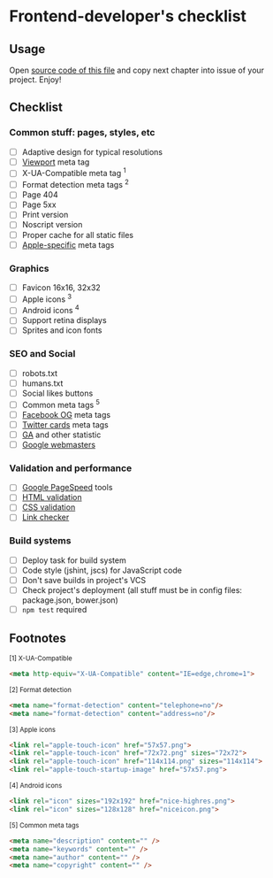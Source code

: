 # Frontend-developer's checklist

## Usage

Open [source code of this file](https://raw.githubusercontent.com/albburtsev/frontend-developer-checklist/master/README.md) and copy next chapter into issue of your project. Enjoy!

## Checklist

### Common stuff: pages, styles, etc

- [ ] Adaptive design for typical resolutions
- [ ] [Viewport](https://developer.mozilla.org/en-US/docs/Mozilla/Mobile/Viewport_meta_tag) meta tag
- [ ] X-UA-Compatible meta tag <sup>1</sup>
- [ ] Format detection meta tags <sup>2</sup>
- [ ] Page 404
- [ ] Page 5xx
- [ ] Print version
- [ ] Noscript version
- [ ] Proper cache for all static files
- [ ] [Apple-specific](https://developer.apple.com/library/safari/documentation/AppleApplications/Reference/SafariHTMLRef/Articles/MetaTags.html) meta tags

### Graphics

- [ ] Favicon 16x16, 32x32
- [ ] Apple icons <sup>3</sup>
- [ ] Android icons <sup>4</sup>
- [ ] Support retina displays
- [ ] Sprites and icon fonts

### SEO and Social

- [ ] robots.txt
- [ ] humans.txt
- [ ] Social likes buttons
- [ ] Common meta tags <sup>5</sup>
- [ ] [Facebook OG](https://developers.facebook.com/docs/opengraph/using-objects?locale=ru_RU#selfhosted-creating) meta tags
- [ ] [Twitter cards](https://dev.twitter.com/cards/markup) meta tags
- [ ] [GA](http://www.google.com/analytics/) and other statistic
- [ ] [Google webmasters](http://www.google.com/webmasters/)

### Validation and performance

 - [ ] [Google PageSpeed](https://developers.google.com/speed/pagespeed/) tools
 - [ ] [HTML validation](http://validator.w3.org/check)
 - [ ] [CSS validation](http://jigsaw.w3.org/css-validator/validator)
 - [ ] [Link checker](http://validator.w3.org/checklink)

### Build systems

 - [ ] Deploy task for build system
 - [ ] Code style (jshint, jscs) for JavaScript code
 - [ ] Don't save builds in project's VCS
 - [ ] Check project's deployment (all stuff must be in config files: package.json, bower.json)
 - [ ] ```npm test``` required

## Footnotes

<sup>[1] X-UA-Compatible</sup>

```html
<meta http-equiv="X-UA-Compatible" content="IE=edge,chrome=1">
```

<sup>[2] Format detection</sup>

```html
<meta name="format-detection" content="telephone=no"/>
<meta name="format-detection" content="address=no"/>
```

<sup>[3] Apple icons</sup>

```html
<link rel="apple-touch-icon" href="57x57.png">
<link rel="apple-touch-icon" href="72x72.png" sizes="72x72">
<link rel="apple-touch-icon" href="114x114.png" sizes="114x114">
<link rel="apple-touch-startup-image" href="57x57.png">
```

<sup>[4] Android icons</sup>

```html
<link rel="icon" sizes="192x192" href="nice-highres.png">
<link rel="icon" sizes="128x128" href="niceicon.png">
```

<sup>[5] Common meta tags</sup>

```html
<meta name="description" content="" />
<meta name="keywords" content="" />
<meta name="author" content="" />
<meta name="copyright" content="" /> 
```
